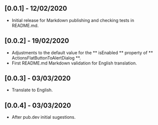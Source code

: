 ## [0.0.1] - 12/02/2020

* Initial release for Markdown publishing and checking tests in README.md.

## [0.0.2] - 19/02/2020

* Adjustments to the default value for the ** isEnabled ** property of ** ActionsFlatButtonToAlertDialog **.
* First README.md Markdown validation for English translation.

## [0.0.3] - 03/03/2020

* Translate to English.

## [0.0.4] - 03/03/2020

* After pub.dev initial sugestions.
